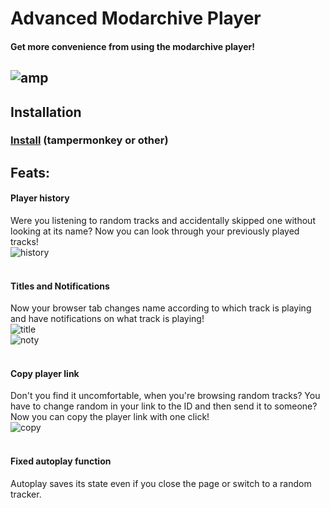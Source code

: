 # Advanced Modarchive Player
#### Get more convenience from using the modarchive player!
![amp](https://cdn.nx.wtf/64354755436263424/unknown.png)
---
## Installation
### [Install](https://devdmytro.github.io/advanced-modarchive-player/amp.user.js) (tampermonkey or other)

## Feats:

#### **Player history**
Were you listening to random tracks and accidentally skipped one without looking at its name? Now you can look through your previously played tracks!\
![history](https://cdn.nx.wtf/64374887992409088/history.png)
<br><br>
#### **Titles and Notifications**
Now your browser tab changes name according to which track is playing and have notifications on what track is playing!\
![title](https://cdn.nx.wtf/64374886665351168/title.png)\
![noty](https://cdn.nx.wtf/64374887365311488/noty.png)
<br><br>
#### **Copy player link**
Don't you find it uncomfortable, when you're browsing random tracks? You have to change random in your link to the ID and then send it to someone? Now you can copy the player link with one click!\
![copy](https://cdn.nx.wtf/64374886270994432/copy.png)
<br><br>
#### **Fixed autoplay function**
Autoplay saves its state even if you close the page or switch to a random tracker.
